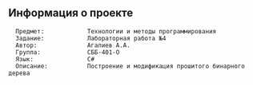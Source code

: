 
Информация о проекте
--------------------

      Предмет:            Технологии и методы программирования
      Задание:            Лабораторная работа №4
      Автор:              Агалиев А.А.                  
      Группа:             СББ-401-О                 
      Язык:               С#								
      Описание:	          Построение и модификация прошитого бинарного дерева
